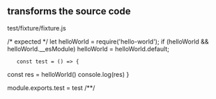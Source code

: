 ## transforms the source code
test/fixture/fixture.js

/* expected */
let helloWorld = require('hello-world'); if (helloWorld && helloWorld.__esModule) helloWorld = helloWorld.default;

       const test = () => {
  const res = helloWorld()
  console.log(res)
}

module.exports.test = test
/**/